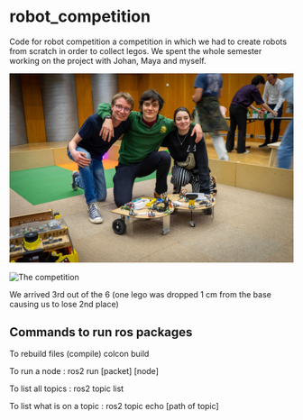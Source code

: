 # robot_competition
Code for robot competition a competition in which we had to create robots from scratch in order to collect legos. We spent the whole semester working on the project with Johan, Maya and myself. 

![The team](robot_competition_group_picture.jpeg)


![The competition](lowres_comp.gif)

We arrived 3rd out of the 6 (one lego was dropped 1 cm from the base causing us to lose 2nd place) 



## Commands to run ros packages
To rebuild files (compile)
colcon build 

To run a node :
ros2 run [packet] [node]


To list all topics :
ros2 topic list

To list what is on a topic :
ros2 topic echo [path of topic]

